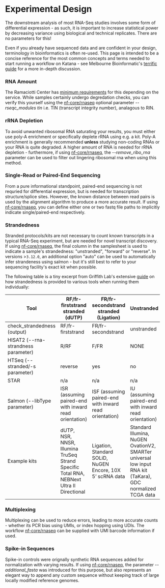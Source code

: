 # Experimental Design

The downstream analysis of most RNA-Seq studies involves some form of differential expression - as such, it is important to increase statistical power by decreasing variance using biological and technical replicates. There are no parameters for this!

Even if you already have sequenced data and are confident in your design, terminology in bioinformatics is often re-used. This page is intended to be a concise reference for the most common concepts and terms needed to start running a workflow on Katana - see Melbourne Bioinformatic's [terrific guide](https://www.melbournebioinformatics.org.au/tutorials/tutorials/rna_seq_exp_design/rna_seq_experimental_design/) for a more in-depth discussion.

### RNA Amount  
The Ramaciotti Center has [minimum requirements](https://www.ramaciotti.unsw.edu.au/sample-submission/sample-requirements) for this depending on the service. While samples certainly undergo degredation checks, you can verify this yourself using the [nf-core/rnaseq](./rnaseq.md) optional parameter *--rseqc_modules tin* i.e. TIN (transcript integrity number), analagous to RIN.

### rRNA Depletion
To avoid unwanted ribosomal RNA saturating your results, you must either use poly-A enrichment or specifically deplete rRNA using e.g. a kit. Poly-A enrichment is generally recommended **unless** studying non-coding RNAs or your RNA is quite degraded. A higher amount of RNA is needed for rRNA depletion - furthermore, if using [nf-core/rnaseq](./rnaseq.md), the *--remove_ribo_rna* parameter can be used to filter out lingering ribosomal rna when using this method.

### Single-Read or Paired-End Sequencing
From a pure informational standpoint, paired-end sequencing is not requried for differential expression, but is needed for transcription structure/splice sites. However, the known distance between read pairs is used by the alignment algorithm to produce a more accurate result. If using [nf-core/rnaseq](./rnaseq.md), you can define either one or two fastq file paths to implicitly indicate single/paired-end respectively.

### Strandedness
Stranded protocols/kits are not necessary to count known transcripts in a typical RNA-Seq experiment, but are needed for novel transcript discovery. If using [nf-core/rnaseq](./rnaseq.md), the final column in the samplesheet is used to indicate a sample's strandedness: "unstranded", "forward" or "reverse". In versions >`3.12.0`, an additional option "auto" can be used to automatically infer strandeness using salmon - but it's still best to refer to your sequencing facility's exact kit when possible.

The following table is a tiny excerpt from Griffith Lab's extensive [guide](https://rnabio.org/module-09-appendix/0009/12/01/StrandSettings/) on how strandedness is provided to various tools when running them individually:

<table>
<thead>
  <tr>
    <th>Tool</th>
    <th>RF/fr-firststrand stranded (dUTP)</th>
    <th>FR/fr-secondstrand stranded (Ligation)</th>
    <th>Unstranded</th>
  </tr>
</thead>
<tbody>
  <tr>
    <td>check_strandedness (output)</td>
    <td>RF/fr-firststrand</td>
    <td>FR/fr-secondstrand</td>
    <td>unstranded</td>
  </tr>
  <tr>
    <td>HISAT2 (--rna-strandness parameter)</td>
    <td>R/RF</td>
    <td>F/FR</td>
    <td>NONE</td>
  </tr>
  <tr>
    <td>HTSeq (--stranded/-s parameter)</td>
    <td>reverse</td>
    <td>yes</td>
    <td>no</td>
  </tr>
  <tr>
    <td>STAR</td>
    <td>n/a</td>
    <td>n/a<br></td>
    <td>n/a</td>
  </tr>
  <tr>
    <td>Salmon (--libType parameter)</td>
    <td>ISR (assuming paired-end with inward read orientation)</td>
    <td>ISF (assuming paired-end with inward read orientation)<br></td>
    <td>IU (assuming paired-end with inward read orientation)</td>
  </tr>
  <tr>
    <td>Example kits</td>
    <td>dUTP, NSR, NNSR, Illumina TruSeq Strand Specific Total RNA, NEBNext Ultra II Directional</td>
    <td>Ligation, Standard SOLiD, NuGEN Encore, 10X 5’ scRNA data</td>
    <td>Standard Illumina, NuGEN OvationV2, SMARTer universal low input RNA kit (TaKara), GDC normalized TCGA data</td>
  </tr>
</tbody>
</table>

### Multiplexing
Multiplexing can be used to reduce errors, leading to more accurate counts - whether its PCR bias using UMIs, or index hopping using UDIs. The workflow [nf-core/rnaseq](./rnaseq.md) can be supplied with UMI barcode information if used.

### Spike-in Sequences
Spike-in controls were orignally synthetic RNA sequences added for normalization with varying results. If using [nf-core/rnaseq](./rnaseq.md), the parameter *--additional_fasta* was introduced for this purpose, but also represents an elegant way to append any custom sequence without keeping track of large locally modified reference genomes.

